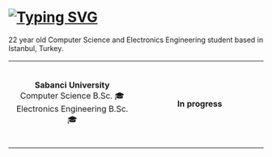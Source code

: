 <h1>
<a href="https://git.io/typing-svg"><img src="https://readme-typing-svg.herokuapp.com?font=d&duration=4000&pause=500&color=67DA2B&background=FFFFFF00&center=true&width=435&lines=Hello+There!+%F0%9F%91%8B+" alt="Typing SVG" /></a>
</h1>
<table width="100%"> 

<tr>
     <p> 22 year old Computer Science and Electronics Engineering student based in Istanbul, Turkey.

</tr>

<tr>
  <td width="50%">
     <br><p align="center"> <b>Sabanci University</b>  <br>Computer Science B.Sc. 🎓  <br>Electronics Engineering B.Sc. 🎓 </b> <br> </p><br>
  </td>
  <td width="50%">
     <br><p align="center"> <b>In progress</b> <br> </p><br>
  </td> 
</tr>
  
</table>

<!--
**kircova/kircova** is a ✨ _special_ ✨ repository because its `README.md` (this file) appears on your GitHub profile.

Here are some ideas to get you started:

- 🔭 I’m currently working on ...
- 🌱 I’m currently learning ...
- 👯 I’m looking to collaborate on ...
- 🤔 I’m looking for help with ...
- 💬 Ask me about ...
- 📫 How to reach me: ...
- 😄 Pronouns: ...
- ⚡ Fun fact: ...
-->

